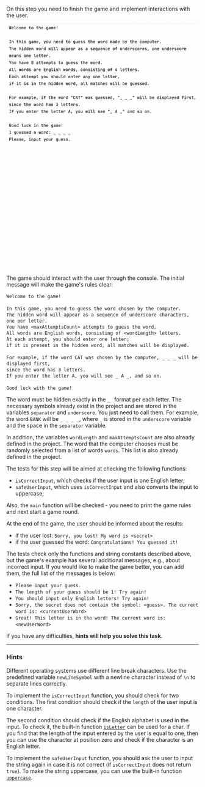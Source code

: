 On this step you need to finish the game and implement interactions with the user.

<div class="hint" title="The game's example">

![The game's example](../../../utils/src/main/resources/images/part1/Hangman/game.gif "The game's example")

</div>

The game should interact with the user through the console. The initial message will make the game's rules clear:
```text
Welcome to the game!

In this game, you need to guess the word chosen by the computer.
The hidden word will appear as a sequence of underscore characters, one per letter.
You have <maxAttemptsCount> attempts to guess the word.
All words are English words, consisting of <wordLength> letters.
At each attempt, you should enter one letter; 
if it is present in the hidden word, all matches will be displayed.

For example, if the word CAT was chosen by the computer, _ _ _ will be displayed first,
since the word has 3 letters.
If you enter the letter A, you will see _ A _, and so on.

Good luck with the game!
```

The word must be hidden exactly in the `_ ` format per each letter.
The necessary symbols already exist in the project and are stored in the variables `separator` and `underscore`.
You just need to call them.
For example, the word `BANK` will be `_ _ _ _`, where `_` is stored in the `underscore` variable and the space in the `separator` variable.

In addition, the variables `wordLength` and `maxAttemptsCount` are also already defined in the project.
The word that the computer chooses must be randomly selected from a list of words `words`.
This list is also already defined in the project.

The tests for this step will be aimed at checking the following functions:

- `isCorrectInput`, which checks if the user input is one English letter;
- `safeUserInput`, which uses `isCorrectInput` and also converts the input to uppercase;

Also, the `main` function will be checked - you need to print the game rules and next start a game round.

At the end of the game, the user should be informed about the results:
- if the user lost: `Sorry, you lost! My word is <secret>`
- if the user guessed the word: `Congratulations! You guessed it!`

<div class="hint" title="Messages for the game">

The tests check only the functions and string constants described above,
but the game's example has several additional messages, e.g., about incorrect input.
If you would like to make the game better, you can add them, the full list of the messages is below:

- `Please input your guess.`
- `The length of your guess should be 1! Try again!`
- `You should input only English letters! Try again!`
- `Sorry, the secret does not contain the symbol: <guess>. The current word is: <currentUserWord>`
- `Great! This letter is in the word! The current word is: <newUserWord>`

</div>

If you have any difficulties, **hints will help you solve this task**.

----

### Hints

<div class="hint" title="Line breaks in different OS">

Different operating systems use different line break characters.
Use the predefined variable `newLineSymbol` with a newline character instead of `\n` to
separate lines correctly.
</div>

<div class="hint" title="Help with the `isCorrectInput` function">

To implement the `isCorrectInput` function, you should check for two conditions.
The first condition should check if the `length` of the user input is one character.

The second condition should check if the English alphabet is used in the input.
To check it, the built-in function <a href='https://kotlinlang.org/api/latest/jvm/stdlib/kotlin.text/is-letter.html'>`isLetter`</a> can be used for a char.
If you find that the length of the input entered by the user is equal to one,
then you can use the character at position zero and check if the character is an English letter.
</div>

<div class="hint" title="Help with the `safeUserInput` function">

To implement the `safeUserInput` function, you should ask the user to input the string
again in case it is not correct (if `isCorrectInput` does not return `true`).
To make the string uppercase, you can use the built-in function <a href="https://kotlinlang.org/api/latest/jvm/stdlib/kotlin.text/uppercase.html">`uppercase`</a>.
</div>

